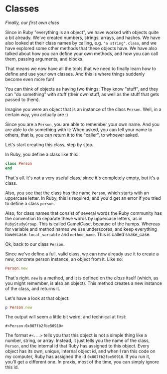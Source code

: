# Classes

*Finally, our first own class*

Since in Ruby "everything is an object", we have worked with objects quite a
bit already. We've created numbers, strings, arrays, and hashes. We have also
looked at their class names by calling, e.g. `"a string".class`, and we have
explored some other methods that these objects have. We have also talked about
how you can define your own methods, and how you can call them, passing
arguments, and blocks.

That means we now have all the tools that we need to finally learn how to
define and use your own classes. And this is where things suddenly become even
more fun!

You can think of objects as having two things: They know "stuff", and they can
"do something" with stuff (their own stuff, as well as the stuff that gets
passed to them).

Imagine you were an object that is an instance of the class `Person`. Well, in
a certain way, you actually are :)

Since you are a `Person`, you are able to remember your own name. And you are
able to do something with it: When asked, you can tell your name to others,
that is, you can return it to the "caller", to whoever asked.

Let's start creating this class, step by step.

In Ruby, you define a class like this:

```ruby
class Person
end
```

That's all. It's not a very useful class, since it's completely empty, but
it's a class.

Also, you see that the class has the name `Person`, which starts with an
uppercase letter. In Ruby, this is required, and you'd get an error if you
tried to define a class `person`.

Also, for class names that consist of several words the Ruby community has the
convention to separate these words by uppercase letters, as in
`RubyStudyGroup`.  This is called CamelCase, because of the humps. Whereas for
variable and method names we use underscores, and keep everything lowercase:
`local_variable` and `method_name`. This is called snake_case.

Ok, back to our class `Person`.

Since we've define a full, valid class, we can now already use it to create a
new, concrete person instance, an object from it. Like so:

```ruby
Person.new
```

That's right. `new` is a method, and it is defined on the *class* itself
(which, as you might remember, is also an object). This method creates a new
instance of the class, and returns it.

Let's have a look at that object:

```ruby
p Person.new
```

The output will seem a little bit weird, and technical at first:

```
#<Person:0x007fb2fbe50910>
```

The format `#<...>` tells you that this object is not a simple thing like a
number, string, or array. Instead, it just tells you the name of the class,
`Person`, and the internal id that Ruby has assigned to this object. Every
object has its own, unique, internal object id, and when I ran this code on
my computer, Ruby has assigned the id `0x007fb2fbe50910`. If you run it, you'll
get a different one. In praxis, most of the time, you can simply ignore this
id.

